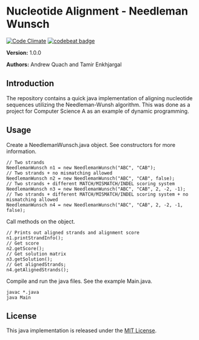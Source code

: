 # Nucleotide Alignment - Needleman Wunsch
[![Code Climate](https://codeclimate.com/github/EscapingGithub/Needleman-Wunsch/badges/gpa.svg)](https://codeclimate.com/github/EscapingGithub/Needleman-Wunsch)
[![codebeat badge](https://codebeat.co/badges/676857fc-0080-4473-89af-2e2e09a34fcb)](https://codebeat.co/projects/github-com-escapinggithub-needleman-wunsch-master)

**Version:** 1.0.0

**Authors:** Andrew Quach and Tamir Enkhjargal

## Introduction

The repository contains a quick java implementation of aligning 
nucleotide sequences utilizing the Needleman-Wunsh algorithm. 
This was done as a project for Computer Science A as an example
of dynamic programming.

## Usage

Create a NeedlemanWunsch.java object. See constructors for more information.

    // Two strands
    NeedlemanWunsch n1 = new NeedlemanWunsch("ABC", "CAB");
    // Two strands + no mismatching allowed
    NeedlemanWunsch n2 = new NeedlemanWunsch("ABC", "CAB", false);
    // Two strands + different MATCH/MISMATCH/INDEL scoring system
    NeedlemanWunsch n3 = new NeedlemanWunsch("ABC", "CAB", 2, -2, -1);
    // Two strands + different MATCH/MISMATCH/INDEL scoring system + no mismatching allowed
    NeedlemanWunsch n4 = new NeedlemanWunsch("ABC", "CAB", 2, -2, -1, false);

Call methods on the object.

    // Prints out aligned strands and alignment score
    n1.printStrandInfo();
    // Get score
    n2.getScore();
    // Get solution matrix
    n3.getSolution();
    // Get alignedStrands;
    n4.getAlignedStrands();

Compile and run the java files. See the example Main.java.

    javac *.java
    java Main

## License
This java implementation is released under the [MIT License](LICENSE).
